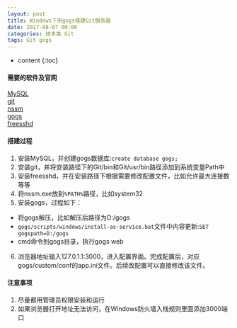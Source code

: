 ```yaml
---
layout: post
title: Windows下用gogs搭建Git服务器
date: 2017-08-07 00:00
categories: 技术类 Git
tags: Git gogs
---
```


* content
{:toc}

#### 需要的软件及官网  
[MySQL](https://www.mysql.com)  
[git](https://git-scm.com)  
[nssm](http://nssm.cc)  
[gogs](https://gogs.io)  
[freesshd](http://www.freesshd.com)  

#### 搭建过程  
1. 安装MySQL，并创建gogs数据库:`create database gogs;`  
2. 安装git，并将安装路径下的Git/bin和Git/usr/bin路径添加到系统变量Path中  
3. 安装freesshd，并在安装路径下根据需要修改配置文件，比如允许最大连接数等等  
4. 将nssm.exe放到`%PATH%`路径，比如system32  
5. 安装gogs，过程如下：
* 将gogs解压，比如解压后路径为D:/gogs  
* `gogs/scripts/windows/install-as-service.bat`文件中内容更新:`SET gogspath=D:/gogs`  
* cmd命令到gogs目录，执行gogs web  
6. 浏览器地址输入127.0.1.1:3000，进入配置界面。完成配置后，对应gogs/custom/conf的app.ini文件。后续改配置可以直接修改该文件。

#### 注意事项  
1. 尽量都用管理员权限安装和运行  
2. 如果浏览器打开地址无法访问，在Windows防火墙入栈规则里面添加3000端口  